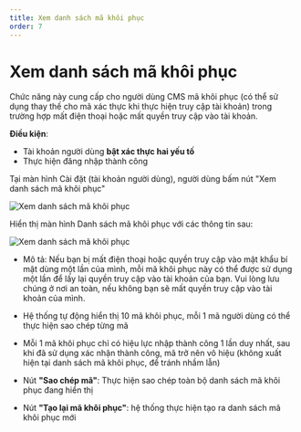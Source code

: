 ```yaml
---
title: Xem danh sách mã khôi phục
order: 7
---
```


# **Xem danh sách mã khôi phục**

Chức năng này cung cấp cho người dùng CMS mã khôi phục (có thể sử dụng thay thế cho mã xác thực khi thực hiện truy cập tài khoản) trong trường hợp mất điện thoại hoặc mất quyền truy cập vào tài khoản.

**Điều kiện**:

- Tài khoản người dùng **bật xác thực hai yếu tố**
- Thực hiện đăng nhập thành công

Tại màn hình Cài đặt (tài khoản người dùng), người dùng bấm nút "Xem danh sách mã khôi phục"

![Xem danh sách mã khôi phục](/images/streaming-platform/2-factor-authen/view-recovery-code.png)

Hiển thị màn hình Danh sách mã khôi phục với các thông tin sau:

![Xem danh sách mã khôi phục](/images/streaming-platform/2-factor-authen/view-recovery-code-2.png)

- Mô tả: Nếu bạn bị mất điện thoại hoặc quyền truy cập vào mật khẩu bí mật dùng một lần của mình, mỗi mã khôi phục này có thể được sử dụng một lần để lấy lại quyền truy cập vào tài khoản của bạn. Vui lòng lưu chúng ở nơi an toàn, nếu không bạn sẽ mất quyền truy cập vào tài khoản của mình.

- Hệ thống tự động hiển thị 10 mã khôi phục, mỗi 1 mã người dùng có thể thực hiện sao chép từng mã

- Mỗi 1 mã khôi phục chỉ có hiệu lực nhập thành công 1 lần duy nhất, sau khi đã sử dụng xác nhận thành công, mã trở nên vô hiệu (không xuất hiện tại danh sách mã khôi phục, để tránh nhầm lẫn)

- Nút **"Sao chép mã"**: Thực hiện sao chép toàn bộ danh sách mã khôi phục đang hiển thị

- Nút **"Tạo lại mã khôi phục"**: hệ thống thực hiện tạo ra danh sách mã khôi phục mới
